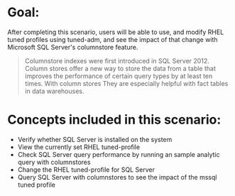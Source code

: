 # Goal:
After completing this scenario, users will be able to use, and modify RHEL tuned profiles using tuned-adm, and see the impact of that change with Microsoft SQL Server's columnstore feature.

> Columnstore indexes were first introduced in SQL Server 2012. Column stores offer a new way to store the data from a table that improves the performance of certain query types by at least ten times. With column stores They are especially helpful with fact tables in data warehouses.

# Concepts included in this scenario:
* Verify whether SQL Server is installed on the system
* View the currently set RHEL tuned-profile 
* Check SQL Server query performance by running an sample analytic query with columnstores
* Change the RHEL tuned-profile for SQL Server
* Query SQL Server with columnstores to see the impact of the mssql tuned profile


